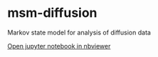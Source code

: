 # msm-diffusion
Markov state model for analysis of diffusion data

[Open jupyter notebook in nbviewer](http://nbviewer.ipython.org/github/vargaslo/msm-diffusion/blob/master/Diffusion_MSM.ipynb)
